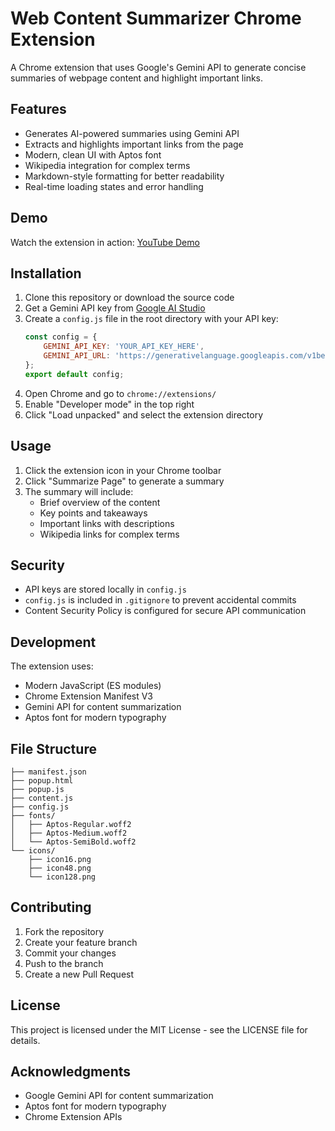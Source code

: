 # Web Content Summarizer Chrome Extension

A Chrome extension that uses Google's Gemini API to generate concise summaries of webpage content and highlight important links.

## Features

- Generates AI-powered summaries using Gemini API
- Extracts and highlights important links from the page
- Modern, clean UI with Aptos font
- Wikipedia integration for complex terms
- Markdown-style formatting for better readability
- Real-time loading states and error handling

## Demo

Watch the extension in action: [YouTube Demo](https://www.youtube.com/watch?v=LC7HtyDqYi8)

## Installation

1. Clone this repository or download the source code
2. Get a Gemini API key from [Google AI Studio](https://makersuite.google.com/app/apikey)
3. Create a `config.js` file in the root directory with your API key:
   ```javascript
   const config = {
       GEMINI_API_KEY: 'YOUR_API_KEY_HERE',
       GEMINI_API_URL: 'https://generativelanguage.googleapis.com/v1beta/models/gemini-2.0-flash:generateContent'
   };
   export default config;
   ```
4. Open Chrome and go to `chrome://extensions/`
5. Enable "Developer mode" in the top right
6. Click "Load unpacked" and select the extension directory

## Usage

1. Click the extension icon in your Chrome toolbar
2. Click "Summarize Page" to generate a summary
3. The summary will include:
   - Brief overview of the content
   - Key points and takeaways
   - Important links with descriptions
   - Wikipedia links for complex terms

## Security

- API keys are stored locally in `config.js`
- `config.js` is included in `.gitignore` to prevent accidental commits
- Content Security Policy is configured for secure API communication

## Development

The extension uses:
- Modern JavaScript (ES modules)
- Chrome Extension Manifest V3
- Gemini API for content summarization
- Aptos font for modern typography

## File Structure

```
├── manifest.json
├── popup.html
├── popup.js
├── content.js
├── config.js
├── fonts/
│   ├── Aptos-Regular.woff2
│   ├── Aptos-Medium.woff2
│   └── Aptos-SemiBold.woff2
└── icons/
    ├── icon16.png
    ├── icon48.png
    └── icon128.png
```

## Contributing

1. Fork the repository
2. Create your feature branch
3. Commit your changes
4. Push to the branch
5. Create a new Pull Request

## License

This project is licensed under the MIT License - see the LICENSE file for details.

## Acknowledgments

- Google Gemini API for content summarization
- Aptos font for modern typography
- Chrome Extension APIs 